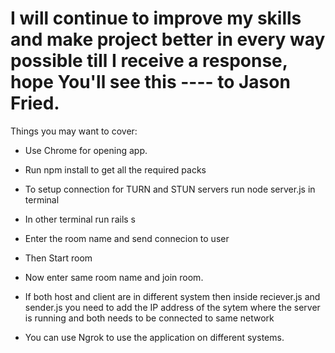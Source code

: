 # I will continue to improve my skills and make project better in every way possible till I receive a response, hope You'll see this ---- to Jason Fried.


Things you may want to cover:

* Use Chrome for opening app.

* Run npm install to get all the required packs

* To setup connection for TURN and STUN servers run node server.js in terminal

* In other terminal run rails s

* Enter the room name and send connecion to user

* Then Start room

* Now enter same room name and join room.

* If both host and client are in different system then inside reciever.js and sender.js you need to add the IP address of the sytem where the server is running and both needs to be connected to same network

* You can use Ngrok to use the application on different systems.
